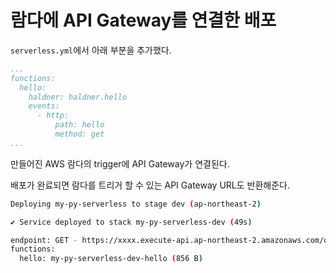 # 람다에 API Gateway를 연결한 배포

`serverless.yml`에서 아래 부분을 추가했다.

```yml
...
functions:
  hello:
    haldner: haldner.hello
    events:
      - http:
          path: hello
          method: get
...
```

만들어진 AWS 람다의 trigger에 API Gateway가 연결된다.

배포가 완료되면 람다를 트리거 할 수 있는 API Gateway URL도 반환해준다.

```bash
Deploying my-py-serverless to stage dev (ap-northeast-2)

✔ Service deployed to stack my-py-serverless-dev (49s)

endpoint: GET - https://xxxx.execute-api.ap-northeast-2.amazonaws.com/dev/hello
functions:
  hello: my-py-serverless-dev-hello (856 B)
```

